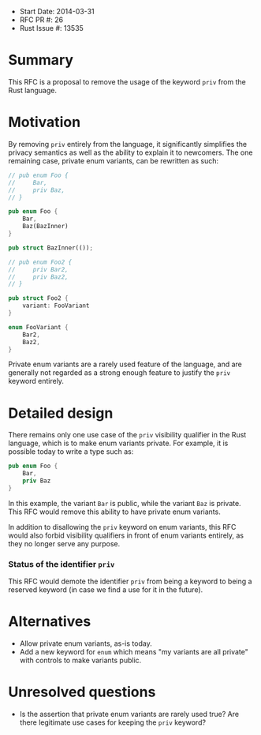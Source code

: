 - Start Date: 2014-03-31
- RFC PR #: 26
- Rust Issue #: 13535

# Summary

This RFC is a proposal to remove the usage of the keyword `priv` from the Rust
language.

# Motivation

By removing `priv` entirely from the language, it significantly simplifies the
privacy semantics as well as the ability to explain it to newcomers. The one
remaining case, private enum variants, can be rewritten as such:

```rust
// pub enum Foo {
//     Bar,
//     priv Baz,
// }

pub enum Foo {
    Bar,
    Baz(BazInner)
}

pub struct BazInner(());

// pub enum Foo2 {
//     priv Bar2,
//     priv Baz2,
// }

pub struct Foo2 {
    variant: FooVariant
}

enum FooVariant {
    Bar2,
    Baz2,
}
```

Private enum variants are a rarely used feature of the language, and are
generally not regarded as a strong enough feature to justify the `priv` keyword
entirely.

# Detailed design

There remains only one use case of the `priv` visibility qualifier in the Rust
language, which is to make enum variants private. For example, it is possible
today to write a type such as:

```rust
pub enum Foo {
    Bar,
    priv Baz
}
```

In this example, the variant `Bar` is public, while the variant `Baz` is
private. This RFC would remove this ability to have private enum variants.

In addition to disallowing the `priv` keyword on enum variants, this RFC would
also forbid visibility qualifiers in front of enum variants entirely, as they no
longer serve any purpose.

### Status of the identifier `priv`

This RFC would demote the identifier `priv` from being a keyword to being a
reserved keyword (in case we find a use for it in the future).

# Alternatives

* Allow private enum variants, as-is today.
* Add a new keyword for `enum` which means "my variants are all private" with
  controls to make variants public.

# Unresolved questions

* Is the assertion that private enum variants are rarely used true? Are there
  legitimate use cases for keeping the `priv` keyword?
